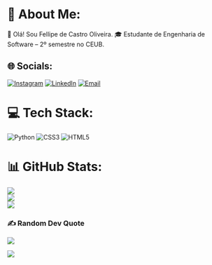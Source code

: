 # 💫 About Me:
👋 Olá! Sou Fellipe de Castro Oliveira. 🎓 Estudante de Engenharia de Software – 2º semestre no CEUB.


## 🌐 Socials:

[![Instagram](https://img.shields.io/badge/Instagram-%23E4405F.svg?logo=Instagram&logoColor=white)](https://instagram.com/fellipedecastro0)
[![LinkedIn](https://img.shields.io/badge/LinkedIn-%230077B5.svg?logo=linkedin&logoColor=white)](https://www.linkedin.com/in/fellipe-de-castro-oliveira-0ab71335b/)
[![Email](https://img.shields.io/badge/Email-D14836?logo=gmail&logoColor=white)](https://mail.google.com/mail/?view=cm&to=fellipedecastro0@gmail.com)

# 💻 Tech Stack:
![Python](https://img.shields.io/badge/python-3670A0?style=for-the-badge&logo=python&logoColor=ffdd54)
![CSS3](https://img.shields.io/badge/css3-%231572B6.svg?style=for-the-badge&logo=css3&logoColor=white)
![HTML5](https://img.shields.io/badge/html5-%23E34F26.svg?style=for-the-badge&logo=html5&logoColor=white)

# 📊 GitHub Stats:
![](https://github-readme-stats.vercel.app/api?username=fellipedecastro0&theme=shadow_blue&hide_border=false&include_all_commits=true&count_private=true)<br/>
![](https://nirzak-streak-stats.vercel.app/?user=fellipedecastro0&theme=shadow_blue&hide_border=false)<br/>
![](https://github-readme-stats.vercel.app/api/top-langs/?username=fellipedecastro0&theme=shadow_blue&hide_border=false&include_all_commits=true&count_private=true&layout=compact)

### ✍️ Random Dev Quote
![](https://quotes-github-readme.vercel.app/api?type=horizontal&theme=radical)

<!-- Proudly created with GPRM ( https://gprm.itsvg.in ) -->
![](https://github-readme-stats.vercel.app/api/top-langs/?username=Fellipe0007&theme=holi&hide_border=false&include_all_commits=true&count_private=true&layout=compact)

<!-- Proudly created with GPRM ( https://gprm.itsvg.in ) -->
